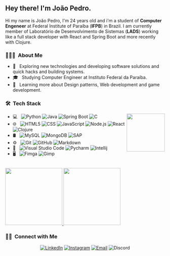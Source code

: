 <h2> Hey there! I'm João Pedro.</h2>

Hi my name is João Pedro, I'm 24 years old and i'm a student of **Computer Engeneer** at Federal Institute of Paraíba (**IFPB**) in Brazil. I am currently member of Laboratório de Desenvolvimento de Sistemas (**LADS**) working like a full stack developer with React and Spring Boot and more recently with Clojure.

<h3> 👨🏻‍💻 &nbsp;About Me </h3>

- 🤔 &nbsp; Exploring new technologies and developing software solutions and quick hacks and building systems.
- 🎓 &nbsp; Studying Computer Engineer at Instituto Federal da Paraíba.
- 🌱 &nbsp; Learning more about Design patterns, Web development and game development.


<h3> 🛠 &nbsp;Tech Stack</h3>

<img width=120 align=right src='https://user-images.githubusercontent.com/47665775/136982915-18123eef-5c12-43e1-9aaa-66042c2811c5.gif'/>

- 💻 &nbsp;
  ![Python](https://img.shields.io/badge/-Python-333333?style=flat&logo=python&logoColor=3776AB)
  ![Java](https://img.shields.io/badge/-Java-333333)
  ![Spring Boot](https://img.shields.io/badge/-Spring%20Boot-333333?style=flat&logo=Spring%20Boot&logoColor=6DB33F)
  ![C](https://img.shields.io/badge/-C-333333?style=flat&logo=C&logoColor=00599C)
- 🌐 &nbsp;
  ![HTML5](https://img.shields.io/badge/-HTML5-333333?style=flat&logo=HTML5)
  ![CSS](https://img.shields.io/badge/-CSS-333333?style=flat&logo=CSS3&logoColor=1572B6)
  ![JavaScript](https://img.shields.io/badge/-JavaScript-333333?style=flat&logo=javascript)
  ![Node.js](https://img.shields.io/badge/-Node.js-333333?style=flat&logo=node.js)
  ![React](https://img.shields.io/badge/-React-333333?style=flat&logo=react)
  ![Clojure](https://img.shields.io/badge/-Clojure-333333?style=flat&logo=clojure&logoColor=5881D8)
- 🛢 &nbsp;
  ![MySQL](https://img.shields.io/badge/-MySQL-333333?style=flat&logo=mysql)
  ![MongoDB](https://img.shields.io/badge/-MongoDB-333333?style=flat&logo=mongodb)
  ![SAP](https://img.shields.io/badge/-SAP-333333?style=flat&logo=sap)
- ⚙️ &nbsp;
  ![Git](https://img.shields.io/badge/-Git-333333?style=flat&logo=git)
  ![GitHub](https://img.shields.io/badge/-GitHub-333333?style=flat&logo=github)
  ![Markdown](https://img.shields.io/badge/-Markdown-333333?style=flat&logo=markdown)
- 🔧 &nbsp;
  ![Visual Studio Code](https://img.shields.io/badge/-Visual%20Studio%20Code-333333?style=flat&logo=visual-studio-code&logoColor=007ACC)
  ![Pycharm](https://img.shields.io/badge/-Pycharm-333333?style=flat&logo=pycharm)
  ![Intellij](https://img.shields.io/badge/-Intellij-333333?style=flat&logo=Intellij%20idea&logoColor=007acc)
- 🖥 &nbsp;
  ![Fimga](https://img.shields.io/badge/-Figma-333333?style=flat&logo=figma)
  ![Gimp](https://img.shields.io/badge/-Gimp-333333?style=flat&logo=gimp&logoColor=5C5543)


  
 


<br/>

<a href="https://github.com/jpalvesl">
  <img height="180em" src="https://github-readme-stats.vercel.app/api?username=jpalvesl&theme=buefy&show_icons=true" />
  <img height="180em" src="https://github-readme-stats.vercel.app/api/top-langs/?username=jpalvesl&theme=buefy&layout=compact" />
</a>

<br/>

<h3> 🤝🏻 &nbsp;Connect with Me </h3>

<p align="center">
<a href="https://www.linkedin.com/in/jpalvesl/"><img alt="LinkedIn" src="https://img.shields.io/badge/LinkedIn-João%20Lima-blue?style=flat-square&logo=linkedin"></a>
<a href="https://www.instagram.com/jpalvesl/"><img alt="Instagram" src="https://img.shields.io/badge/Instagram-jpalvesl-blue?style=flat-square&logo=instagram"></a>
<a href="mailto:jpalvesl101@gmail.com"><img alt="Email" src="https://img.shields.io/badge/Email-jpalvesl101@gmail.com-blue?style=flat-square&logo=gmail"></a>
<img alt="Discord" src="https://img.shields.io/badge/Discord-João%20Lima%230531-5865F2?style=flat-square&logo=Discord&logoColor=5865F2">
</p>
